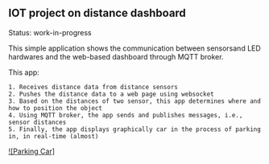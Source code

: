 ## IOT project on distance dashboard ##

Status: work-in-progress 

This simple application shows the communication between sensorsand LED hardwares
and the web-based dashboard through MQTT broker.

This app:

	1. Receives distance data from distance sensors
	2. Pushes the distance data to a web page using websocket
	3. Based on the distances of two sensor, this app determines where and how to position the object 
	4. Using MQTT broker, the app sends and publishes messages, i.e., sensor distances
    5. Finally, the app displays graphically car in the process of parking in, in real-time (almost)

[![Parking Car]](https://github.com/renegmed/iot-distance-dashboard.git/parkcar_video.mp4)
